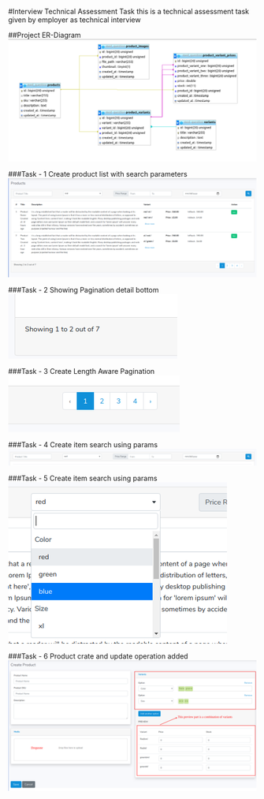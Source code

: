 #Interview Technical Assessment Task
this is a technical assessment task given by employer as technical interview

##Project ER-Diagram
![Project ER-Diagram](project-erd.png)

###Task - 1
Create product list with search parameters
![Product List](task-1.png)

###Task - 2
Showing Pagination detail bottom
![Pagination Detail](task-2.png)

###Task - 3
Create Length Aware Pagination
![Pagination](task-3.png)

###Task - 4
Create item search using params
![Pagination](task-4.png)

###Task - 5
Create item search using params
![Pagination](task-5.png)

###Task - 6
Product crate and update operation added
![Pagination](task-6.png)

